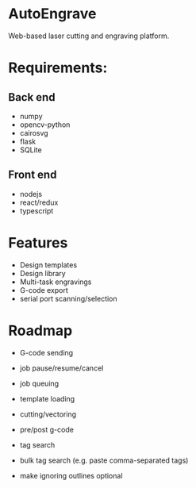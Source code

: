 # AutoEngrave
Web-based laser cutting and engraving platform.

# Requirements:

## Back end
- numpy
- opencv-python
- cairosvg
- flask
- SQLite

## Front end
- nodejs
- react/redux
- typescript

# Features
- Design templates
- Design library
- Multi-task engravings
- G-code export
- serial port scanning/selection

# Roadmap
- G-code sending
- job pause/resume/cancel
- job queuing
- template loading
- cutting/vectoring
- pre/post g-code

- tag search
- bulk tag search (e.g. paste comma-separated tags)
- make ignoring outlines optional
